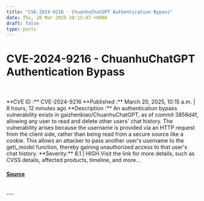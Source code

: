 ```yaml
---
title: "CVE-2024-9216 - ChuanhuChatGPT Authentication Bypass"
date: Thu, 20 Mar 2025 10:15:47 +0000
draft: false
type: posts
---
```

# CVE-2024-9216 - ChuanhuChatGPT Authentication Bypass

<br/>

<br/>
**CVE ID :** CVE-2024-9216  
**Published :** March 20, 2025, 10:15 a.m. | 8 hours, 12 minutes ago  
**Description :** An authentication bypass vulnerability exists in gaizhenbiao/ChuanhuChatGPT, as of commit 3856d4f, allowing any user to read and delete other users' chat history. The vulnerability arises because the username is provided via an HTTP request from the client side, rather than being read from a secure source like a cookie. This allows an attacker to pass another user's username to the get\_model function, thereby gaining unauthorized access to that user's chat history.  
**Severity:** 8.1 | HIGH  
Visit the link for more details, such as CVSS details, affected products, timeline, and more...

#### [Source](https://cvefeed.io/vuln/detail/CVE-2024-9216)

<br/>
---
